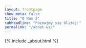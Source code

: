 ```yaml
--- 
layout: frontpage
show_meta: false 
title: "O Nas 2" 
subheadline: "Poznajmy się bliżej!" 
permalink: "/about-us/"
--- 
```

{% include _about.html %}